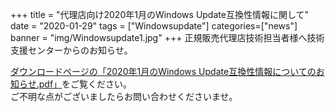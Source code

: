 +++
title = "代理店向け2020年1月のWindows Update互換性情報に関して"
date = "2020-01-29"
tags = ["Windowsupdate"]
categories=["news"]
banner = "img/Windowsupdate1.jpg"
+++
正規販売代理店技術担当者様へ技術支援センターからのお知らせ。  
<!--more-->


[ダウンロードページの「2020年1月のWindows Update互換性情報についてのお知らせ.pdf」](https://www.kitasp.com/downloads/)をご覧ください。  
ご不明な点がございましたらお問い合わせくださいませ。

